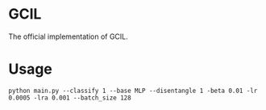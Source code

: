 # GCIL
The official implementation of GCIL.

# Usage
`python main.py --classify 1 --base MLP --disentangle 1 -beta 0.01 -lr 0.0005 -lra 0.001 --batch_size 128`
